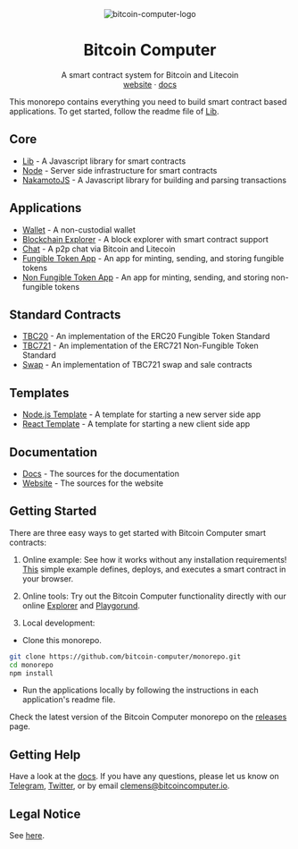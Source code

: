 <div align="center">
  <img src="imgs/bitcoin-computer@1x.png" alt="bitcoin-computer-logo" border="0" style="max-height: 180px"/>
  <h1>Bitcoin Computer</h1>
  <p>
     A smart contract system for Bitcoin and Litecoin<br />
    <a href="http://bitcoincomputer.io/">website</a> &#183; <a href="http://docs.bitcoincomputer.io/">docs</a>
</p>
</div>

This monorepo contains everything you need to build smart contract based applications. To get started, follow the readme file of [Lib](https://github.com/bitcoin-computer/monorepo/tree/main/packages/lib#readme).

## Core
* [Lib](https://github.com/bitcoin-computer/monorepo/tree/main/packages/lib#readme) - A Javascript library for smart contracts
* [Node](https://github.com/bitcoin-computer/monorepo/tree/main/packages/node#readme) - Server side infrastructure for smart contracts
* [NakamotoJS](https://github.com/bitcoin-computer/monorepo/tree/main/packages/nakamotojs#readme) - A Javascript library for building and parsing transactions

## Applications
* [Wallet](https://github.com/bitcoin-computer/monorepo/tree/main/packages/wallet#readme) - A non-custodial wallet
* [Blockchain Explorer](https://github.com/bitcoin-computer/monorepo/tree/main/packages/explorer#readme) - A block explorer with smart contract support
* [Chat](https://github.com/bitcoin-computer/monorepo/tree/main/packages/chat#readme) - A p2p chat via Bitcoin and Litecoin
* [Fungible Token App](https://github.com/bitcoin-computer/monorepo/tree/main/packages/ft#readme) - An app for minting, sending, and storing fungible tokens
* [Non Fungible Token App](https://github.com/bitcoin-computer/monorepo/tree/main/packages/nft#readme) - An app for minting, sending, and storing non-fungible tokens

## Standard Contracts
* [TBC20](https://github.com/bitcoin-computer/monorepo/tree/main/packages/TBC20#readme) - An implementation of the ERC20 Fungible Token Standard
* [TBC721](https://github.com/bitcoin-computer/monorepo/tree/main/packages/TBC721#readme) - An implementation of the ERC721 Non-Fungible Token Standard
* [Swap](https://github.com/bitcoin-computer/monorepo/tree/main/packages/swap#readme) - An implementation of TBC721 swap and sale contracts

## Templates
* [Node.js Template](https://github.com/bitcoin-computer/monorepo/tree/main/packages/nodejs-template#readme) - A template for starting a new server side app
* [React Template](https://github.com/bitcoin-computer/monorepo/tree/main/packages/cra-template#readme) - A template for starting a new client side app

## Documentation
* [Docs](https://github.com/bitcoin-computer/monorepo/tree/main/packages/docs#readme) - The sources for the documentation
* [Website](https://github.com/bitcoin-computer/monorepo/tree/main/packages/website#readme) - The sources for the website

## Getting Started

There are three easy ways to get started with Bitcoin Computer smart contracts:

1. Online example:  See how it works without any installation requirements! [This](https://docs.bitcoincomputer.io/start/) simple example defines, deploys, and executes a smart contract in your browser.

2. Online tools: Try out the Bitcoin Computer functionality directly with our online [Explorer](https://explorer.bitcoincomputer.io) and [Playgorund](https://explorer.bitcoincomputer.io/playground).

3. Local development:

* Clone this monorepo. 

```bash
git clone https://github.com/bitcoin-computer/monorepo.git
cd monorepo
npm install
```

* Run the applications locally by following the instructions in each application's readme file.

Check the latest version of the Bitcoin Computer monorepo on the [releases](https://github.com/bitcoin-computer/monorepo/releases) page.

## Getting Help

Have a look at the [docs](https://docs.bitcoincomputer.io/). If you have any questions, please let us know on <a href="https://t.me/thebitcoincomputer" target="_blank">Telegram</a>, <a href="https://twitter.com/TheBitcoinToken" target="_blank">Twitter</a>, or by email clemens@bitcoincomputer.io.

## Legal Notice

See [here](https://github.com/bitcoin-computer/monorepo/tree/main/packages/lib#legal-notice).
